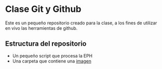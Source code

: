 # Clase Git y Github
Este es un pequeño repositorio creado para la clase, a los fines de utilizar en vivo las herramientas de github. 
## Estructura del repositorio
- Un pequeño script que procesa la EPH
- Una carpeta que contiene una [imagen](img/ceped.png)


